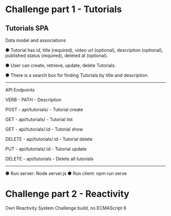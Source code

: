 # Challenge part 1 - Tutorials
 Tutorials SPA
-------------------------------------------

Data model and associations

● Tutorial has id, title (required), video url (optional), description (optional), published
status (required), deleted at (optional).

● User can create, retrieve, update, delete Tutorials.

● There is a search box for finding Tutorials by title and description.

-------------------------------------------

API Endpoints



VERB - PATH - Description

POST - api/tutorials/ - Tutorial create

GET - api/tutorials/ - Tutorial list

GET - api/tutorials/:id - Tutorial show

DELETE - api/tutorials/:id - Tutorial delete

PUT - api/tutorials/:id - Tutorial update

DELETE - api/tutorials - Delete all tutorials

-------------------------------------------
● Run server: Node server.js
● Run client: npm run serve

# Challenge part 2 - Reactivity
Own Reactivity System Challenge build, no ECMAScript 6
